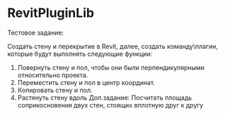 # RevitPluginLib

Тестовое задание:

Создать стену и перекрытие в Revit, далее, создать команду\плагин, которые будут выполнять следующие функции:
1. Повернуть стену и пол, чтобы они были перпендикулярными относительно проекта.
2. Переместить стену и пол в центр координат.
3. Копировать стену и пол.
4. Растянуть стену вдоль
Доп.задание:
Посчитать площадь соприкосновения двух стен, стоящих вплотную друг к другу
